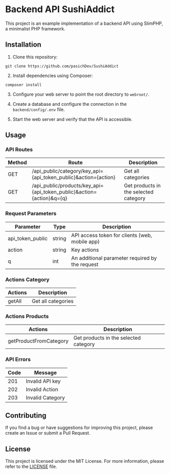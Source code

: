 # Backend API SushiAddict

This project is an example implementation of a backend API using SlimPHP, a minimalist PHP framework.

## Installation

1. Clone this repository:

```
git clone https://github.com/pasichDev/SushiAddict
```

2. Install dependencies using Composer:

```
composer install
```

3. Configure your web server to point the root directory to `webroot/`.

4. Create a database and configure the connection in the `backend/config/.env` file.

5. Start the web server and verify that the API is accessible.

## Usage

### API Routes

| Method | Route                                                                 | Description                           |
| ------ | --------------------------------------------------------------------- | ------------------------------------- |
| GET    | /api_public/category/key_api={api_token_public}&action={action}       | Get all categories                    |
| GET    | /api_public/products/key_api={api_token_public}&action={action}&q={q} | Get products in the selected category |

### Request Parameters

| Parameter        | Type   | Description                                     |
| ---------------- | ------ | ----------------------------------------------- |
| api_token_public | string | API access token for clients (web, mobile app)  |
| action           | string | Key actions                                     |
| q                | int    | An additional parameter required by the request |

### Actions Category

| Actions | Description        |
| ------- | ------------------ |
| getAll  | Get all categories |

### Actions Products

| Actions                | Description                           |
| ---------------------- | ------------------------------------- |
| getProductFromCategory | Get products in the selected category |

### API Errors

| Code | Message          |
| ---- | ---------------- |
| 201  | Invalid API key  |
| 202  | Invalid Action   |
| 203  | Invalid Category |

## Contributing

If you find a bug or have suggestions for improving this project, please create an Issue or submit a Pull Request.

## License

This project is licensed under the MIT License. For more information, please refer to the [LICENSE](LICENSE) file.
